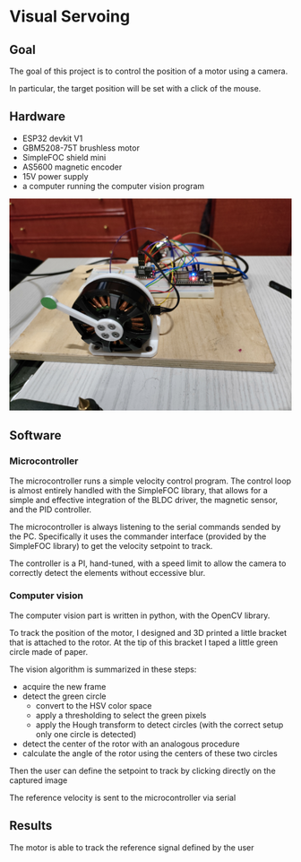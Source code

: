 # Visual Servoing

## Goal
The goal of this project is to control the position of a motor using a camera.

In particular, the target position will be set with a click of the mouse.

## Hardware
- ESP32 devkit V1 
- GBM5208-75T brushless motor
- SimpleFOC shield mini
- AS5600 magnetic encoder
- 15V power supply
- a computer running the computer vision program

![Image](setup.jpg)

## Software

### Microcontroller
The microcontroller runs a simple velocity control program. The control loop is almost entirely handled with the SimpleFOC library, that allows for a simple and effective integration of the BLDC driver, the magnetic sensor, and the PID controller.

The microcontroller is always listening to the serial commands sended by the PC. Specifically it uses the commander interface (provided by the SimpleFOC library) to get the velocity setpoint to track.

The controller is a PI, hand-tuned, with a speed limit to allow the camera to correctly detect the elements without eccessive blur.

### Computer vision
The computer vision part is written in python, with the OpenCV library.

To track the position of the motor, I designed and 3D printed a little bracket that is attached to the rotor. At the tip of this bracket I taped a little green circle made of paper.

The vision algorithm is summarized in these steps:
- acquire the new frame
- detect the green circle
    - convert to the HSV color space
    - apply a thresholding to select the green pixels
    - apply the Hough transform to detect circles (with the correct setup only one circle is detected)
- detect the center of the rotor with an analogous procedure
- calculate the angle of the rotor using the centers of these two circles

Then the user can define the setpoint to track by clicking directly on the captured image

The reference velocity is sent to the microcontroller via serial

## Results
The motor is able to track the reference signal defined by the user


